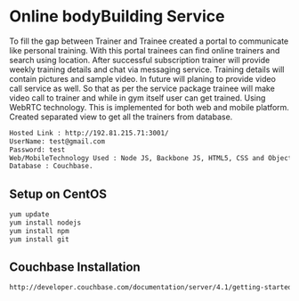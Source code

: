 # Online bodyBuilding Service

To fill the gap between Trainer and Trainee created a portal to communicate like personal training.  With this portal trainees can find online trainers and search using location. After successful subscription trainer will provide weekly training details and chat via messaging service. Training details will contain pictures and sample video. In future will planing to provide video call service as well. So that as per the service package trainee will make video call to trainer and while in gym itself user can get trained. Using WebRTC technology. This is implemented for both web and mobile platform. Created separated view to get all the trainers from database.


```sh
Hosted Link : http://192.81.215.71:3001/
UserName: test@gmail.com
Password: test
Web/MobileTechnology Used : Node JS, Backbone JS, HTML5, CSS and Objective C
Database : Couchbase.
```

Setup on CentOS
---------------

```sh
yum update
yum install nodejs
yum install npm
yum install git
```


Couchbase Installation
-----------------------

```sh
http://developer.couchbase.com/documentation/server/4.1/getting-started/gs-download-linux.html
```






